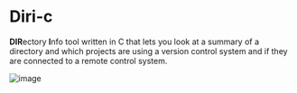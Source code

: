 # Diri-c
**DIR**ectory **I**nfo tool written in C that lets you look at a summary of a directory and which projects are using a version control system and if they are connected to a remote control system.

![image](https://user-images.githubusercontent.com/35516367/174980485-82a1ef3b-83d2-49e6-8412-ba2ff4aa744b.png)
